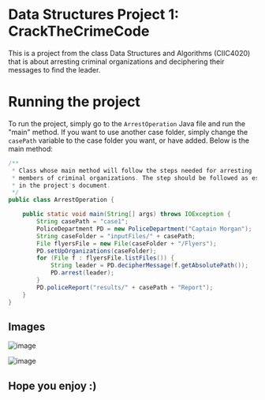 # Data Structures Project 1: CrackTheCrimeCode
This is a project from the class Data Structures and Algorithms (CIIC4020) that is about arresting criminal organizations and deciphering their messages to find the leader.
# Running the project
To run the project, simply go to the `ArrestOperation` Java file and run the "main" method. If you want to use another case folder, simply change the `casePath` variable to the case folder you want, or have added.
Below is the main method:
```java
/**
 * Class whose main method will follow the steps needed for arresting
 * members of criminal organizations. The step should be followed as established
 * in the project's document.
 */
public class ArrestOperation {

	public static void main(String[] args) throws IOException {
		String casePath = "case1";
		PoliceDepartment PD = new PoliceDepartment("Captain Morgan");
		String caseFolder = "inputFiles/" + casePath;
		File flyersFile = new File(caseFolder + "/Flyers");
		PD.setUpOrganizations(caseFolder);
		for (File f : flyersFile.listFiles()) {
			String leader = PD.decipherMessage(f.getAbsolutePath());
			PD.arrest(leader);
		}
		PD.policeReport("results/" + casePath + "Report");
	}
}
```
## Images
![image](https://user-images.githubusercontent.com/92653848/233871078-4ab89f71-43df-4e1d-bcf8-21a3f124e332.png)

![image](https://user-images.githubusercontent.com/92653848/233871155-7e2329d9-ec21-419b-ac24-3b6aae852f92.png)

## Hope you enjoy :)
